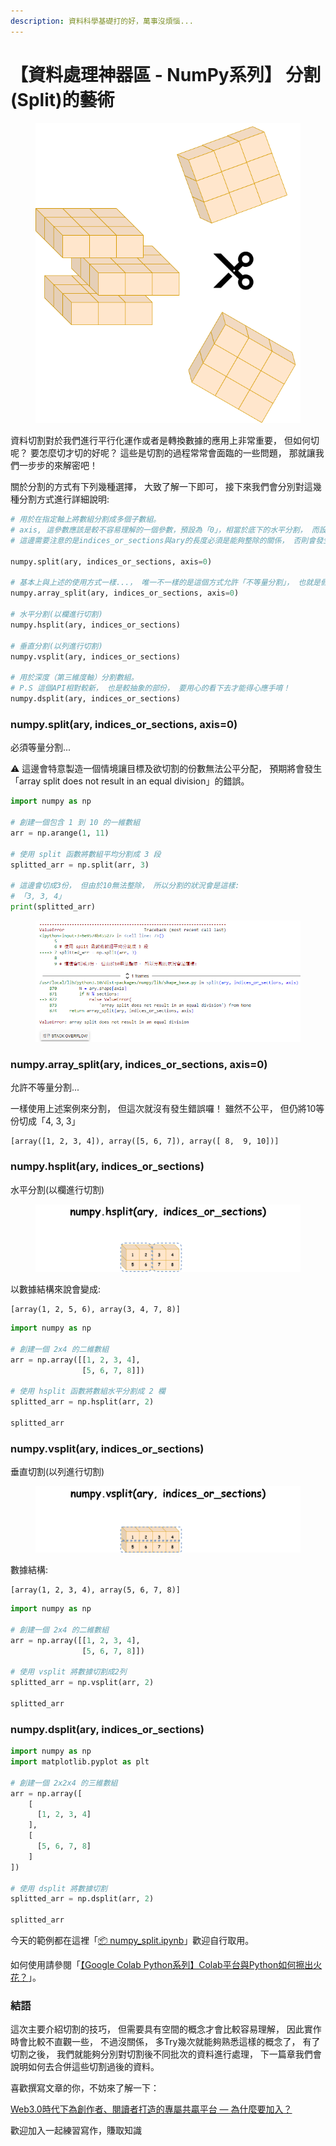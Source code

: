 ```yaml
---
description: 資料科學基礎打的好，萬事沒煩惱...
---
```


# 【資料處理神器區 - NumPy系列】 分割(Split)的藝術



<figure><img src="../.gitbook/assets/numpy分割.drawio.png" alt=""><figcaption></figcaption></figure>

資料切割對於我們進行平行化運作或者是轉換數據的應用上非常重要， 但如何切呢？ 要怎麼切才切的好呢？ 這些是切割的過程常常會面臨的一些問題， 那就讓我們一步步的來解密吧！

關於分割的方式有下列幾種選擇， 大致了解一下即可， 接下來我們會分別對這幾種分割方式進行詳細說明:

```python
# 用於在指定軸上將數組分割成多個子數組。
# axis, 這參數應該是較不容易理解的一個參數，預設為「0」，相當於底下的水平分割， 而設定為「1」則為垂直分割
# 這邊需要注意的是indices_or_sections與ary的長度必須是能夠整除的關係， 否則會發生錯誤， 簡單來說ary有10個元素， 但要切成3份， 由於無法公平分配， 因此將導致錯誤發生。

numpy.split(ary, indices_or_sections, axis=0)

# 基本上與上述的使用方式一樣...， 唯一不一樣的是這個方式允許「不等量分割」， 也就是假設ary有10個元素， 切成3份是被允許的。
numpy.array_split(ary, indices_or_sections, axis=0)

# 水平分割(以欄進行切割)
numpy.hsplit(ary, indices_or_sections)

# 垂直分割(以列進行切割)
numpy.vsplit(ary, indices_or_sections)

# 用於深度（第三維度軸）分割數組。
# P.S 這個API相對較新， 也是較抽象的部份， 要用心的看下去才能得心應手唷！
numpy.dsplit(ary, indices_or_sections)
```

### numpy.split(ary, indices\_or\_sections, axis=0)

必須等量分割...

⚠️ 這邊會特意製造一個情境讓目標及欲切割的份數無法公平分配， 預期將會發生「array split does not result in an equal division」的錯誤。

```python
import numpy as np

# 創建一個包含 1 到 10 的一維數組
arr = np.arange(1, 11)

# 使用 split 函數將數組平均分割成 3 段
splitted_arr = np.split(arr, 3)

# 這邊會切成3份， 但由於10無法整除， 所以分割的狀況會是這樣:
# 「3, 3, 4」
print(splitted_arr)
```



<figure><img src="../.gitbook/assets/發生錯誤.png" alt=""><figcaption></figcaption></figure>



### numpy.array\_split(ary, indices\_or\_sections, axis=0)

允許不等量分割...

一樣使用上述案例來分割， 但這次就沒有發生錯誤囉！ 雖然不公平， 但仍將10等份切成「4, 3, 3」

```
[array([1, 2, 3, 4]), array([5, 6, 7]), array([ 8,  9, 10])]
```

### numpy.hsplit(ary, indices\_or\_sections)

水平分割(以欄進行切割)



<figure><img src="../.gitbook/assets/水平分割.drawio.png" alt=""><figcaption></figcaption></figure>

以數據結構來說會變成:

```
[array(1, 2, 5, 6), array(3, 4, 7, 8)]
```

```python
import numpy as np

# 創建一個 2x4 的二維數組
arr = np.array([[1, 2, 3, 4],
                [5, 6, 7, 8]])

# 使用 hsplit 函數將數組水平分割成 2 欄
splitted_arr = np.hsplit(arr, 2)

splitted_arr
```

### numpy.vsplit(ary, indices\_or\_sections)

垂直切割(以列進行切割)



<figure><img src="../.gitbook/assets/垂直分割.drawio.png" alt=""><figcaption></figcaption></figure>

數據結構:

```
[array(1, 2, 3, 4), array(5, 6, 7, 8)]
```

```python
import numpy as np

# 創建一個 2x4 的二維數組
arr = np.array([[1, 2, 3, 4],
                [5, 6, 7, 8]])

# 使用 vsplit 將數據切割成2列
splitted_arr = np.vsplit(arr, 2)

splitted_arr
```

### numpy.dsplit(ary, indices\_or\_sections)

```python
import numpy as np
import matplotlib.pyplot as plt

# 創建一個 2x2x4 的三維數組
arr = np.array([
    [
      [1, 2, 3, 4]
    ],
    [
      [5, 6, 7, 8]
    ]
])

# 使用 dsplit 將數據切割
splitted_arr = np.dsplit(arr, 2)

splitted_arr
```

今天的範例都在這裡「[📦 numpy\_split.ipynb](https://github.com/weihanchen/google-colab-python-learn/blob/main/jupyter-examples/numpy/numpy\_split.ipynb)」歡迎自行取用。

如何使用請參閱「[【Google Colab Python系列】Colab平台與Python如何擦出火花？](https://www.potatomedia.co/s/aNLHZe3S)」。

### 結語

這次主要介紹切割的技巧， 但需要具有空間的概念才會比較容易理解， 因此實作時會比較不直觀一些， 不過沒關係， 多Try幾次就能夠熟悉這樣的概念了， 有了切割之後， 我們就能夠分別對切割後不同批次的資料進行處理， 下一篇章我們會說明如何去合併這些切割過後的資料。





喜歡撰寫文章的你，不妨來了解一下：

[Web3.0時代下為創作者、閱讀者打造的專屬共贏平台 — 為什麼要加入？](https://www.potatomedia.co/s/2PmFxsq)

歡迎加入一起練習寫作，賺取知識

